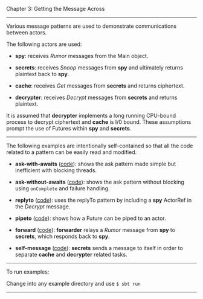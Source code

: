 Chapter 3:  Getting the Message Across 

***

Various message patterns are used to demonstrate communications between actors.

The following actors are used:

* **spy**: receives *Rumor* messages from the Main object.

* **secrets**: receives *Snoop* messages from **spy** and ultimately returns plaintext back to **spy**.

* **cache**: receives *Get* messages from **secrets** and returns ciphertext.

* **decrypter**: receives *Decrypt* messages from **secrets** and returns plaintext.

It is assumed that **decrypter** implements a long running CPU-bound process to decrypt ciphertext and
**cache** is I/0 bound.  These assumptions prompt the use of Futures within **spy** and **secrets**.

***

The following examples are intentionally self-contained so that all the code related to a pattern can be
easily read and modified.

* **ask-with-awaits** ([code](ask-with-awaits/src/main/scala/AskWithAwaits.scala)):
shows the ask pattern made simple but inefficient with blocking threads.

* **ask-without-awaits** ([code](ask-without-awaits/src/main/scala/AskWithoutAwaits.scala)):
shows the ask pattern without blocking using `onComplete` and failure handling.

* **replyto** ([code](replyto/src/main/scala/ReplyTo.scala)):
uses the replyTo pattern by including a **spy** ActorRef in the *Decrypt* message.

* **pipeto** ([code](pipeto/src/main/scala/PipeTo.scala)):
shows how a Future can be piped to an actor.

* **forward** ([code](forward/src/main/scala/Forward.scala)):
**forwarder** relays a *Rumor* message from **spy** to **secrets**, which responds back to **spy**.

* **self-message** ([code](self-message/src/main/scala/SelfMessage.scala)):
**secrets** sends a message to itself in order to separate **cache** and **decrypter** related tasks. 

***

To run examples:

Change into any example directory and use `$ sbt run`

***

